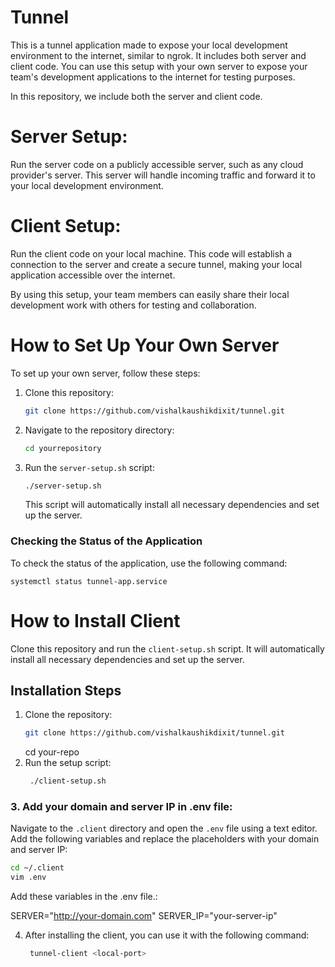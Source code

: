 # Tunnel
This is a tunnel application made to expose your local development environment to the internet, similar to ngrok. It includes both server and client code. You can use this setup with your own server to expose your team's development applications to the internet for testing purposes.

In this repository, we include both the server and client code.

# Server Setup:
Run the server code on a publicly accessible server, such as any cloud provider's server. This server will handle incoming traffic and forward it to your local development environment.

# Client Setup:
Run the client code on your local machine. This code will establish a connection to the server and create a secure tunnel, making your local application accessible over the internet.

By using this setup, your team members can easily share their local development work with others for testing and collaboration.

# How to Set Up Your Own Server

To set up your own server, follow these steps:

1. Clone this repository:

    ```bash
    git clone https://github.com/vishalkaushikdixit/tunnel.git
    ```

2. Navigate to the repository directory:

    ```bash
    cd yourrepository
    ```

3. Run the `server-setup.sh` script:

    ```bash
    ./server-setup.sh
    ```

    This script will automatically install all necessary dependencies and set up the server.

### Checking the Status of the Application

To check the status of the application, use the following command:

    
    systemctl status tunnel-app.service
    

# How to Install Client

Clone this repository and run the `client-setup.sh` script. It will automatically install all necessary dependencies and set up the server.

## Installation Steps

1. Clone the repository:
   ```bash
   git clone https://github.com/vishalkaushikdixit/tunnel.git
    ```
   cd your-repo
2. Run the setup script:
   ```bash
    ./client-setup.sh
    ```
### 3. Add your domain and server IP in .env file:

Navigate to the `.client` directory and open the `.env` file using a text editor. Add the following variables and replace the placeholders with your domain and server IP:

```bash
cd ~/.client
vim .env
```
Add these variables in the .env file.:

SERVER="http://your-domain.com"
SERVER_IP="your-server-ip"

4. After installing the client, you can use it with the following command:
   ```bash
    tunnel-client <local-port>
    ```
